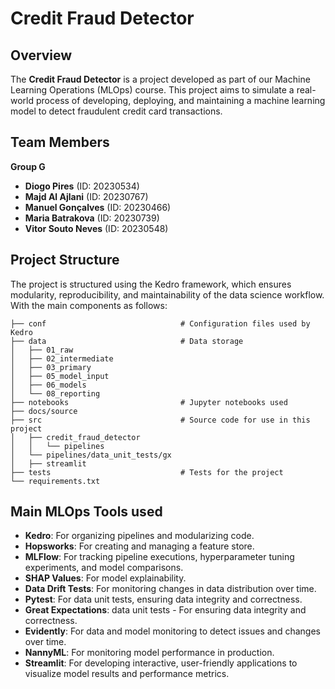 # Credit Fraud Detector

## Overview
The **Credit Fraud Detector** is a project developed as part of our Machine Learning Operations (MLOps) course. This project aims to simulate a real-world process of developing, deploying, and maintaining a machine learning model to detect fraudulent credit card transactions.


## Team Members
**Group G**
- **Diogo Pires** (ID: 20230534)
- **Majd Al Ajlani** (ID: 20230767)
- **Manuel Gonçalves** (ID: 20230466)
- **Maria Batrakova** (ID: 20230739)
- **Vitor Souto Neves** (ID: 20230548)

## **Project Structure**
The project is structured using the Kedro framework, which ensures modularity, reproducibility, and maintainability of the data science workflow. With the main components as follows:

```
├── conf                              # Configuration files used by Kedro
├── data                              # Data storage
│   ├── 01_raw
│   ├── 02_intermediate
│   ├── 03_primary
│   ├── 05_model_input
│   ├── 06_models
│   └── 08_reporting
├── notebooks                         # Jupyter notebooks used
├── docs/source
├── src                               # Source code for use in this project
│   ├── credit_fraud_detector
│   │   └── pipelines
│   └── pipelines/data_unit_tests/gx
│   ├── streamlit
├── tests                             # Tests for the project
└── requirements.txt
```

## **Main MLOps Tools used**

- **Kedro**: For organizing pipelines and modularizing code.
- **Hopsworks**: For creating and managing a feature store.
- **MLFlow**: For tracking pipeline executions, hyperparameter tuning experiments, and model comparisons.
- **SHAP Values**: For model explainability.
- **Data Drift Tests**: For monitoring changes in data distribution over time.
- **Pytest**: For data unit tests, ensuring data integrity and correctness.
- **Great Expectations**: data unit tests - For ensuring data integrity and correctness.
- **Evidently**: For data and model monitoring to detect issues and changes over time.
- **NannyML**: For monitoring model performance in production.
- **Streamlit**: For developing interactive, user-friendly applications to visualize model results and performance metrics.


